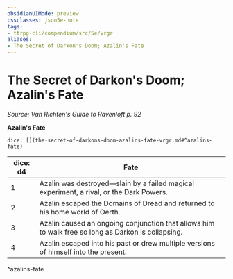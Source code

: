 ```yaml
---
obsidianUIMode: preview
cssclasses: json5e-note
tags:
- ttrpg-cli/compendium/src/5e/vrgr
aliases:
- The Secret of Darkon's Doom; Azalin's Fate
---
```

# The Secret of Darkon's Doom; Azalin's Fate
*Source: Van Richten's Guide to Ravenloft p. 92* 

**Azalin's Fate**

`dice: [](the-secret-of-darkons-doom-azalins-fate-vrgr.md#^azalins-fate)`

| dice: d4 | Fate |
|----------|------|
| 1 | Azalin was destroyed—slain by a failed magical experiment, a rival, or the Dark Powers. |
| 2 | Azalin escaped the Domains of Dread and returned to his home world of Oerth. |
| 3 | Azalin caused an ongoing conjunction that allows him to walk free so long as Darkon is collapsing. |
| 4 | Azalin escaped into his past or drew multiple versions of himself into the present. |
^azalins-fate